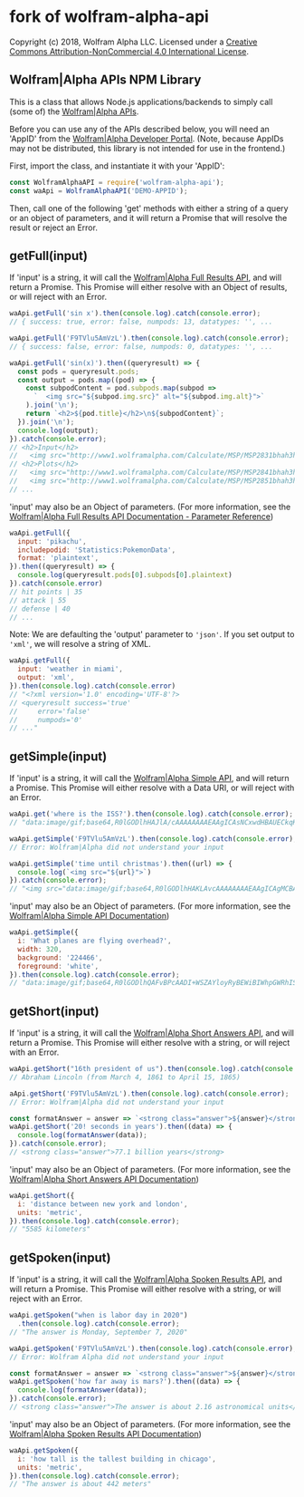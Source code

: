 # fork of wolfram-alpha-api

Copyright (c) 2018, Wolfram Alpha LLC. Licensed under a [Creative Commons
Attribution-NonCommercial 4.0 International License][CC-BY-NC-4.0].

## Wolfram|Alpha APIs NPM Library

This is a class that allows Node.js applications/backends to simply call
(some of) the [Wolfram|Alpha APIs][api].

Before you can use any of the APIs described below, you will need an 'AppID'
from the [Wolfram|Alpha Developer Portal][dp].
(Note, because AppIDs may not be distributed, this library is not intended for
use in the frontend.)

First, import the class, and instantiate it with your 'AppID':

```js
const WolframAlphaAPI = require('wolfram-alpha-api');
const waApi = WolframAlphaAPI('DEMO-APPID');
```

Then, call one of the following 'get' methods
with either a string of a query or an object of parameters,
and it will return a Promise that will resolve the result or reject an Error.

## getFull(input)

If 'input' is a string, it will call the [Wolfram|Alpha Full Results API][fr],
and will return a Promise. This Promise will either resolve with an Object of
results, or will reject with an Error.

```js
waApi.getFull('sin x').then(console.log).catch(console.error);
// { success: true, error: false, numpods: 13, datatypes: '', ...

waApi.getFull('F9TVlu5AmVzL').then(console.log).catch(console.error);
// { success: false, error: false, numpods: 0, datatypes: '', ...

waApi.getFull('sin(x)').then((queryresult) => {
  const pods = queryresult.pods;
  const output = pods.map((pod) => {
    const subpodContent = pod.subpods.map(subpod =>
      `  <img src="${subpod.img.src}" alt="${subpod.img.alt}">`
    ).join('\n');
    return `<h2>${pod.title}</h2>\n${subpodContent}`;
  }).join('\n');
  console.log(output);
}).catch(console.error);
// <h2>Input</h2>
//   <img src="http://www1.wolframalpha.com/Calculate/MSP/MSP2831bhah3hgdb1d0a6h0000270i2f8f935cf432?MSPStoreType=image/gif&s=14" alt="sin(x)">
// <h2>Plots</h2>
//   <img src="http://www1.wolframalpha.com/Calculate/MSP/MSP2841bhah3hgdb1d0a6h000018c0hieb8d6cc753?MSPStoreType=image/gif&s=14" alt="">
//   <img src="http://www1.wolframalpha.com/Calculate/MSP/MSP2851bhah3hgdb1d0a6h00005ge64a5i3g8g8i6f?MSPStoreType=image/gif&s=14" alt="">
// ...
```

'input' may also be an Object of parameters. (For more information, see the
[Wolfram|Alpha Full Results API Documentation - Parameter Reference][fr-pr])

```js
waApi.getFull({
  input: 'pikachu',
  includepodid: 'Statistics:PokemonData',
  format: 'plaintext',
}).then((queryresult) => {
  console.log(queryresult.pods[0].subpods[0].plaintext)
}).catch(console.error)
// hit points | 35
// attack | 55
// defense | 40
// ...
```

Note: We are defaulting the 'output' parameter to `'json'`. If you set output
to `'xml'`, we will resolve a string of XML.

```js
waApi.getFull({
  input: 'weather in miami',
  output: 'xml',
}).then(console.log).catch(console.error)
// "<?xml version='1.0' encoding='UTF-8'?>
// <queryresult success='true'
//     error='false'
//     numpods='0'
// ..."
```

## getSimple(input)

If 'input' is a string, it will call the [Wolfram|Alpha Simple API][s],
and will return a Promise. This Promise will either resolve with a Data URI,
or will reject with an Error.

```js
waApi.get('where is the ISS?').then(console.log).catch(console.error);
// "data:image/gif;base64,R0lGODlhHAJlA/cAAAAAAAAEAAgICAsNCxwdHBAUECkqKTk8O..."

waApi.getSimple('F9TVlu5AmVzL').then(console.log).catch(console.error);
// Error: Wolfram|Alpha did not understand your input

waApi.getSimple('time until christmas').then((url) => {
  console.log(`<img src="${url}">`)
}).catch(console.error);
// "<img src="data:image/gif;base64,R0lGODlhHAKLAvcAAAAAAAAEAAgICAgMCBAQEBA..."
```

'input' may also be an Object of parameters. (For more information, see the
[Wolfram|Alpha Simple API Documentation][s])

```js
waApi.getSimple({
  i: 'What planes are flying overhead?',
  width: 320,
  background: '224466',
  foreground: 'white',
}).then(console.log).catch(console.error);
// "data:image/gif;base64,R0lGODlhQAFvBPcAADI+WSZAYloyRyBEWiBIWhpGWRhIS..."
```

## getShort(input)

If 'input' is a string, it will call the [Wolfram|Alpha Short Answers API][sa],
and will return a Promise. This Promise will either resolve with a string,
or will reject with an Error.

```js
waApi.getShort("16th president of us").then(console.log).catch(console.error);
// Abraham Lincoln (from March 4, 1861 to April 15, 1865)

aApi.getShort('F9TVlu5AmVzL').then(console.log).catch(console.error);
// Error: Wolfram|Alpha did not understand your input

const formatAnswer = answer => `<strong class="answer">${answer}</strong>`;
waApi.getShort('20! seconds in years').then((data) => {
  console.log(formatAnswer(data));
}).catch(console.error);
// <strong class="answer">77.1 billion years</strong>
```

'input' may also be an Object of parameters. (For more information, see the
[Wolfram|Alpha Short Answers API Documentation][sa])

```js
waApi.getShort({
  i: 'distance between new york and london',
  units: 'metric',
}).then(console.log).catch(console.error);
// "5585 kilometers"
```

## getSpoken(input)

If 'input' is a string, it will call the [Wolfram|Alpha Spoken Results API][sr],
and will return a Promise. This Promise will either resolve with a string,
or will reject with an Error.

```js
waApi.getSpoken("when is labor day in 2020")
  .then(console.log).catch(console.error);
// "The answer is Monday, September 7, 2020"

waApi.getSpoken('F9TVlu5AmVzL').then(console.log).catch(console.error);
// Error: Wolfram Alpha did not understand your input

const formatAnswer = answer => `<strong class="answer">${answer}</strong>`;
waApi.getSpoken('how far away is mars?').then((data) => {
  console.log(formatAnswer(data));
}).catch(console.error);
// <strong class="answer">The answer is about 2.16 astronomical units</strong>
```

'input' may also be an Object of parameters. (For more information, see the
[Wolfram|Alpha Spoken Results API Documentation][sr])

```js
waApi.getSpoken({
  i: 'how tall is the tallest building in chicago',
  units: 'metric',
}).then(console.log).catch(console.error);
// "The answer is about 442 meters"
```

[CC-BY-NC-4.0]: https://creativecommons.org/licenses/by-nc/4.0/
[api]: https://products.wolframalpha.com/api/
[dp]: https://developer.wolframalpha.com/portal/myapps/
[fr]: https://products.wolframalpha.com/api/documentation/
[fr-pr]: https://products.wolframalpha.com/api/documentation/#parameter-reference
[s]: https://products.wolframalpha.com/simple-api/documentation/
[sa]: https://products.wolframalpha.com/short-answers-api/documentation/
[sr]: https://products.wolframalpha.com/spoken-results-api/documentation/
